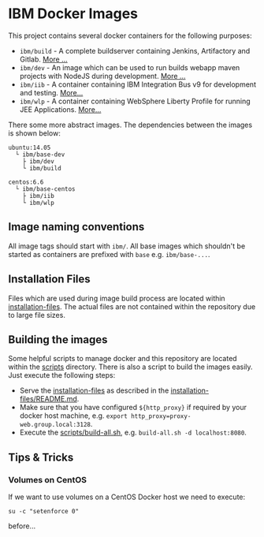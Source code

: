 # IBM Docker Images

This project contains several docker containers for the following purposes:

* `ibm/build` - A complete buildserver containing Jenkins, Artifactory and Gitlab. [More ...](./build)
* `ibm/dev` - An image which can be used to run builds webapp maven projects with NodeJS during development. [More ...](./dev)
* `ibm/iib` - A container containing IBM Integration Bus v9 for development and testing. [More...](./ibm-iib)
* `ibm/wlp` - A container containing WebSphere Liberty Profile for running JEE Applications. [More...](./ibm-wlp)

There some more abstract images. The dependencies between the images is shown below:

```
ubuntu:14.05
  └ ibm/base-dev
    ├ ibm/dev
    └ ibm/build

centos:6.6
  └ ibm/base-centos
    ├ ibm/iib
    └ ibm/wlp
```

## Image naming conventions

All image tags should start with `ibm/`. All base images which shouldn't be started as containers are prefixed with `base` e.g. `ibm/base-...`.

## Installation Files

Files which are used during image build process are located within [installation-files](./installation-files). The actual files are not contained within the repository due to large file sizes.

## Building the images

Some helpful scripts to manage docker and this repository are located within the [scripts](./scripts) directory. There is also a script to build the images easily. Just execute the following steps:

* Serve the [installation-files](./installation-files) as described in the [installation-files/README.md](./installation-files/README.md).
* Make sure that you have configured `${http_proxy}` if required by your docker host machine, e.g. `export http_proxy=proxy-web.group.local:3128`.
* Execute the [scripts/build-all.sh](./scripts/build-all.sh), e.g. `build-all.sh -d localhost:8080`.

## Tips & Tricks
### Volumes on CentOS

If we want to use volumes on a CentOS Docker host we need to execute:

```
su -c "setenforce 0"
```

before...
